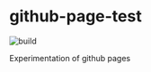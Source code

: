 # github-page-test

![build](https://github.com/hypercube-software/github-page-test/workflows/Node.js%20CI/badge.svg)

Experimentation of github pages
